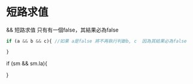 # 短路求值

&& 短路求值 只有有一個false，其結果必為false

```js
if (a && b && c){ //如果 a是false 將不再執行判斷b, c  因為其結果必為false

}
````

if (sm && sm.la){

    
}